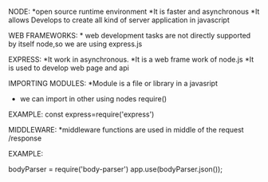 NODE:
 *open source runtime environment
 *It is faster and asynchronous
 *It allows Develops to create all kind of server application in javascript


 WEB FRAMEWORKS:
    * web development tasks are not directly supported by itself node,so we are using express.js
    
EXPRESS:
  *It work in asynchronous.
  *It is a web frame work of node.js
  *It is used to develop web page and api

IMPORTING MODULES:
  *Module is a file or library in a javasript
  * we can import in other using nodes require()

  EXAMPLE:
    const express=require('express')

MIDDLEWARE:
  *middleware functions are used in middle of the request /response

  EXAMPLE:

  bodyParser = require('body-parser')
app.use(bodyParser.json());